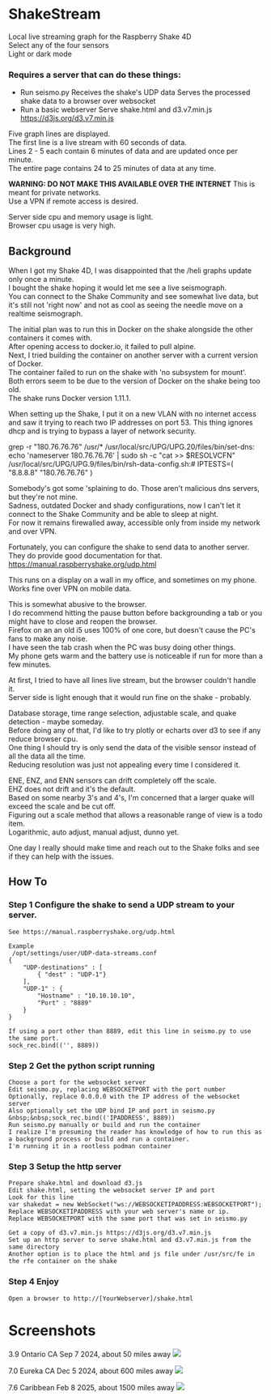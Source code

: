 # ShakeStream

Local live streaming graph for the Raspberry Shake 4D  
Select any of the four sensors  
Light or dark mode  

### Requires a server that can do these things:
- Run seismo.py
		Receives the shake's UDP data
		Serves the processed shake data to a browser over websocket
- Run a basic webserver
		Serve shake.html and d3.v7.min.js https://d3js.org/d3.v7.min.js

Five graph lines are displayed.  
The first line is a live stream with 60 seconds of data.  
Lines 2 - 5 each contain 6 minutes of data and are updated once per minute.  
The entire page contains 24 to 25 minutes of data at any time.  

**WARNING: DO NOT MAKE THIS AVAILABLE OVER THE INTERNET**
This is meant for private networks.  
Use a VPN if remote access is desired.  

Server side cpu and memory usage is light.  
Browser cpu usage is very high.  

## Background
When I got my Shake 4D, I was disappointed that the /heli graphs update only once a minute.  
I bought the shake hoping it would let me see a live seismograph.  
You can connect to the Shake Community and see somewhat live data, but it's still not 'right now' 
and not as cool as seeing the needle move on a realtime seismograph.  

The initial plan was to run this in Docker on the shake alongside the other containers it comes with.  
After opening access to docker.io, it failed to pull alpine.  
Next, I tried building the container on another server with a current version of Docker.  
The container failed to run on the shake with 'no subsystem for mount'.  
Both errors seem to be due to the version of Docker on the shake being too old.  
The shake runs Docker version 1.11.1.  

When setting up the Shake, I put it on a new VLAN with no internet access and saw it trying
to reach two IP addresses on port 53. This thing ignores dhcp and is trying to bypass a layer of network security.

grep -r "180.76.76.76" /usr/* 
/usr/local/src/UPG/UPG.20/files/bin/set-dns:		echo 'nameserver 180.76.76.76' | sudo sh -c "cat >> $RESOLVCFN"  
/usr/local/src/UPG/UPG.9/files/bin/rsh-data-config.sh:#	IPTESTS=( "8.8.8.8" "180.76.76.76" )  

Somebody's got some 'splaining to do. Those aren't malicious dns servers, but they're not mine.  
Sadness, outdated Docker and shady configurations, now I can't let it connect to the Shake Community and be able to sleep at night.  
For now it remains firewalled away, accessible only from inside my network and over VPN.

Fortunately, you can configure the shake to send data to another server.  
They do provide good documentation for that.  
https://manual.raspberryshake.org/udp.html  

This runs on a display on a wall in my office, and sometimes on my phone. Works fine over VPN on mobile data.  

This is somewhat abusive to the browser.  
I do recommend hitting the pause button before backgrounding a tab or you might have to close and reopen the browser.  
Firefox on an an old i5 uses 100% of one core, but doesn't cause the PC's fans to make any noise.  
I have seen the tab crash when the PC was busy doing other things.  
My phone gets warm and the battery use is noticeable if run for more than a few minutes.   

At first, I tried to have all lines live stream, but the browser couldn't handle it.  
Server side is light enough that it would run fine on the shake - probably.  

Database storage, time range selection, adjustable scale, and quake detection - maybe someday.  
Before doing any of that, I'd like to try plotly or echarts over d3 to see if any reduce browser cpu.  
One thing I should try is only send the data of the visible sensor instead of all the data all the time.  
Reducing resolution was just not appealing every time I considered it.  

ENE, ENZ, and ENN  sensors can drift completely off the scale.  
EHZ does not drift and it's the default.  
Based on some nearby 3's and 4's, I'm concerned that a larger quake will exceed the scale and be cut off.  
Figuring out a scale method that allows a reasonable range of view is a todo item.  
Logarithmic, auto adjust, manual adjust, dunno yet.  

One day I really should make time and reach out to the Shake folks and see if they can help with the issues.  


## How To
### Step 1	Configure the shake to send a UDP stream to your server.
    See https://manual.raspberryshake.org/udp.html

    Example
     /opt/settings/user/UDP-data-streams.conf
    {
        "UDP-destinations" : [
            { "dest" : "UDP-1"}
        ],
        "UDP-1" : {
            "Hostname" : "10.10.10.10",
            "Port" : "8889"
        }
    }
    
    If using a port other than 8889, edit this line in seismo.py to use the same port.  
    sock_rec.bind(('', 8889))

### Step 2 Get the python script running
    Choose a port for the websocket server  
    Edit seismo.py, replacing WEBSOCKETPORT with the port number  
    Optionally, replace 0.0.0.0 with the IP address of the websocket server  
    Also optionally set the UDP bind IP and port in seismo.py  
    &nbsp;&nbsp;sock_rec.bind(('IPADDRESS', 8889))  
    Run seismo.py manually or build and run the container  
    I realize I'm presuming the reader has knowledge of how to run this as a background process or build and run a container.  
    I'm running it in a rootless podman container

### Step 3 Setup the http server
    Prepare shake.html and download d3.js  
    Edit shake.html, setting the websocket server IP and port  
    Look for this line  
    var shakedat = new WebSocket("ws://WEBSOCKETIPADDRESS:WEBSOCKETPORT");  
    Replace WEBSOCKETIPADDRESS with your web server's name or ip.  
    Replace WEBSOCKETPORT with the same port that was set in seismo.py  
      
    Get a copy of d3.v7.min.js https://d3js.org/d3.v7.min.js  
    Set up an http server to serve shake.html and d3.v7.min.js from the same directory  
    Another option is to place the html and js file under /usr/src/fe in the rfe container on the shake

### Step 4 Enjoy
    Open a browser to http://[YourWebserver]/shake.html

# Screenshots
3.9 Ontario CA Sep 7 2024, about 50 miles away
![](images/CA_Ontario_3_9_2024-09-07.jpeg)

7.0 Eureka CA Dec 5 2024, about 600 miles away
![](images/CA_Eureka_7_2024-12-05.png)

7.6 Caribbean Feb 8 2025, about 1500 miles away
![](images/Caribbean_7_6_2025-02-08.png)
